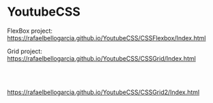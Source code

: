 # YoutubeCSS

FlexBox project:
https://rafaelbellogarcia.github.io/YoutubeCSS/CSSFlexbox/Index.html

Grid project:
https://rafaelbellogarcia.github.io/YoutubeCSS/CSSGrid/Index.html



<br>
<br>

https://rafaelbellogarcia.github.io/YoutubeCSS/CSSGrid2/Index.html
